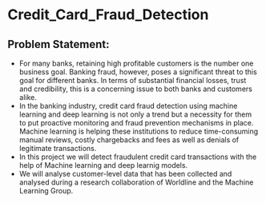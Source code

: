 # Credit_Card_Fraud_Detection
## **Problem Statement:** 
* For many banks, retaining high profitable customers is the number one business goal. Banking fraud, however, poses a significant threat to this goal for different banks. In terms of substantial financial losses, trust and credibility, this is a concerning issue to both banks and customers alike.
* In the banking industry, credit card fraud detection using machine learning and deep learning is not only a trend but a necessity for them to put proactive monitoring and fraud prevention mechanisms in place. Machine learning is helping these institutions to reduce time-consuming manual reviews, costly chargebacks and fees as well as denials of legitimate transactions.
* In this project we will detect fraudulent credit card transactions with the help of Machine learning and deep learnig models.
* We will analyse customer-level data that has been collected and analysed during a research collaboration of Worldline and the Machine Learning Group. 

